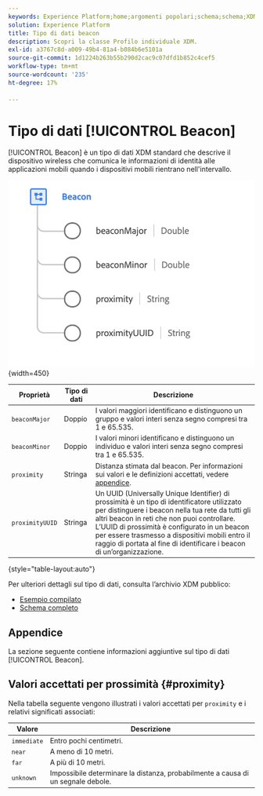 ```yaml
---
keywords: Experience Platform;home;argomenti popolari;schema;schema;XDM;campi;schemi;schemi;beacon;dettagli interazione;datatype;data-type;data type;data type;
solution: Experience Platform
title: Tipo di dati beacon
description: Scopri la classe Profilo individuale XDM.
exl-id: a3767c8d-a009-49b4-81a4-b084b6e5101a
source-git-commit: 1d1224b263b55b290d2cac9c07dfd1b852c4cef5
workflow-type: tm+mt
source-wordcount: '235'
ht-degree: 17%

---
```


# Tipo di dati [!UICONTROL Beacon]

[!UICONTROL Beacon] è un tipo di dati XDM standard che descrive il dispositivo wireless che comunica le informazioni di identità alle applicazioni mobili quando i dispositivi mobili rientrano nell&#39;intervallo.

![](../images/data-types/beacon.png){width=450}

| Proprietà | Tipo di dati | Descrizione |
| --- | --- | --- |
| `beaconMajor` | Doppio | I valori maggiori identificano e distinguono un gruppo e valori interi senza segno compresi tra 1 e 65.535. |
| `beaconMinor` | Doppio | I valori minori identificano e distinguono un individuo e valori interi senza segno compresi tra 1 e 65.535. |
| `proximity` | Stringa | Distanza stimata dal beacon. Per informazioni sui valori e le definizioni accettati, vedere [appendice](#proximity). |
| `proximityUUID` | Stringa | Un UUID (Universally Unique Identifier) di prossimità è un tipo di identificatore utilizzato per distinguere i beacon nella tua rete da tutti gli altri beacon in reti che non puoi controllare. L’UUID di prossimità è configurato in un beacon per essere trasmesso a dispositivi mobili entro il raggio di portata al fine di identificare i beacon di un’organizzazione. |

{style="table-layout:auto"}

Per ulteriori dettagli sul tipo di dati, consulta l’archivio XDM pubblico:

* [Esempio compilato](https://github.com/adobe/xdm/blob/master/components/datatypes/deprecated/beacon-interaction-details.example.1.json)
* [Schema completo](https://github.com/adobe/xdm/blob/master/components/datatypes/deprecated/beacon-interaction-details.schema.json)

## Appendice

La sezione seguente contiene informazioni aggiuntive sul tipo di dati [!UICONTROL Beacon].

## Valori accettati per prossimità {#proximity}

Nella tabella seguente vengono illustrati i valori accettati per `proximity` e i relativi significati associati:

| Valore | Descrizione |
| --- | --- |
| `immediate` | Entro pochi centimetri. |
| `near` | A meno di 10 metri. |
| `far` | A più di 10 metri. |
| `unknown` | Impossibile determinare la distanza, probabilmente a causa di un segnale debole. |
